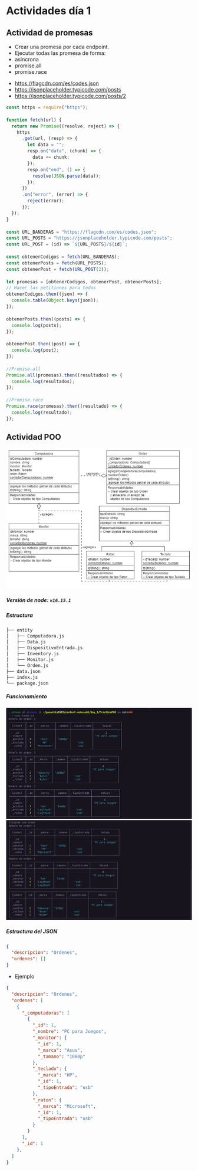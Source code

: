 # Actividades día 1
## Actividad de promesas

- Crear una promesa por cada endpoint. 
- Ejecutar todas las promesa de forma:
- asincrona
- promise.all
- promise.race  
* https://flagcdn.com/es/codes.json
* https://jsonplaceholder.typicode.com/posts
* https://jsonplaceholder.typicode.com/posts/2

```javascript
const https = require("https");

function fetch(url) {
  return new Promise((resolve, reject) => {
    https
      .get(url, (resp) => {
        let data = "";
        resp.on("data", (chunk) => {
          data += chunk;
        });
        resp.on("end", () => {
          resolve(JSON.parse(data));
        });
      })
      .on("error", (error) => {
        reject(error);
      });
  });
}

const URL_BANDERAS = "https://flagcdn.com/es/codes.json";
const URL_POSTS = "https://jsonplaceholder.typicode.com/posts";
const URL_POST = (id) => `${URL_POSTS}/${id}`;

const obtenerCodigos = fetch(URL_BANDERAS);
const obtenerPosts = fetch(URL_POSTS);
const obtenerPost = fetch(URL_POST(2));

let promesas = [obtenerCodigos, obtenerPost, obtenerPosts];
// Hacer las petitiones para todas
obtenerCodigos.then((json) => {
  console.table(Object.keys(json));
});

obtenerPosts.then((posts) => {
  console.log(posts);
});

obtenerPost.then((post) => {
  console.log(post);
});

//Promise.all
Promise.all(promesas).then((resultados) => {
  console.log(resultados);
});

//Promise.race
Promise.race(promesas).then((resultado) => {
  console.log(resultado);
});

```
## Actividad POO

![diagrama_uml](./practica.png)
##### Versión de node: `v16.15.1`
##### Estructura
```
├── entity
│   ├── Computadora.js
│   ├── Data.js
│   ├── DispositivoEntrada.js
│   ├── Inventory.js
│   ├── Monitor.js
│   └── Orden.js
├── data.json
├── index.js
└── package.json
```
##### Funcionamiento

![funcionamiento1](Screenshot%20from%202022-06-27%2015-59-50.png)
![funcionamiento2](./dos.png)

##### Estructura del JSON
```json
{
  "descripcion": "Ordenes",
  "ordenes": []
}
```
- Ejemplo
```json
{
  "descripcion": "Ordenes",
  "ordenes": [
    {
      "_computadoras": [
        {
          "_id": 1,
          "_nombre": "PC para Juegos",
          "_monitor": {
            "_id": 1,
            "_marca": "Asus",
            "_tamano": "1080p"
          },
          "_teclado": {
            "_marca": "HP",
            "_id": 1,
            "_tipoEntrada": "usb"
          },
          "_raton": {
            "_marca": "Microsoft",
            "_id": 1,
            "_tipoEntrada": "usb"
          }
        }
      ],
      "_id": 1
    },   
  ]
}

```